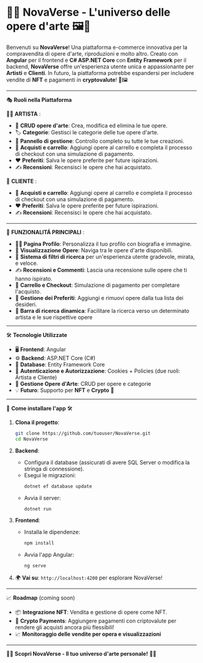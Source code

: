 
# 🎨✨ **NovaVerse** - L'universo delle opere d'arte 🖼️🚀

Benvenuti su **NovaVerse**! Una piattaforma e-commerce innovativa per la compravendita di opere d'arte, riproduzioni e molto altro. Creato con **Angular** per il frontend e **C# ASP.NET Core** con **Entity Framework** per il backend, **NovaVerse** offre un'esperienza utente unica e appassionante per **Artisti** e **Clienti**. In futuro, la piattaforma potrebbe espandersi per includere vendite di **NFT** e pagamenti in **cryptovalute**! 💸🖼️

-----------------------------------------------------------------------------------------------------------------------------------------------------------------------------------------------------------------------------------------------------------------------------

🎭 **Ruoli nella Piattaforma**

👩‍🎨 **ARTISTA** :
- 🎨 **CRUD opere d'arte**: Crea, modifica ed elimina le tue opere.
- 🏷️ **Categorie**: Gestisci le categorie delle tue opere d'arte.
- 🔧 **Pannello di gestione**: Controllo completo su tutte le tue creazioni.
- 🛒 **Acquisti e carrello**: Aggiungi opere al carrello e completa il processo di checkout con una simulazione di pagamento.
- ❤️ **Preferiti**: Salva le opere preferite per future ispirazioni.
- ✍️ **Recensioni**: Recensisci le opere che hai acquistato.

  
👤 **CLIENTE** :
- 🛒 **Acquisti e carrello**: Aggiungi opere al carrello e completa il processo di checkout con una simulazione di pagamento.
- ❤️ **Preferiti**: Salva le opere preferite per future ispirazioni.
- ✍️ **Recensioni**: Recensisci le opere che hai acquistato.

-----------------------------------------------------------------------------------------------------------------------------------------------------------------------------------------------------------------------------------------------------------------------------

🌟 **FUNZIONALITÁ PRINCIPALI** :
- 👩‍🏫 **Pagina Profilo**: Personalizza il tuo profilo con biografia e immagine.
- 👀 **Visualizzazione Opere**: Naviga tra le opere d'arte disponibili.
- 📌 **Sistema di filtri di ricerca** per un'esperienza utente gradevole, mirata, e veloce. 
- ✍️ **Recensioni e Commenti**: Lascia una recensione sulle opere che ti hanno ispirato.
- 🛒 **Carrello e Checkout**: Simulazione di pagamento per completare l'acquisto.
- 💾 **Gestione dei Preferiti**: Aggiungi e rimuovi opere dalla tua lista dei desideri.
- 🔎 **Barra di ricerca dinamica**: Facilitare la ricerca verso un determinato artista e le sue rispettive opere

-----------------------------------------------------------------------------------------------------------------------------------------------------------------------------------------------------------------------------------------------------------------------------

🛠️ **Tecnologie Utilizzate**
- 🖥️ **Frontend**: Angular
- ⚙️ **Backend**: ASP.NET Core (C#)
- 💾 **Database**: Entity Framework Core
- 🔐 **Autenticazione e Autorizzazione**: Cookies + Policies (due ruoli: Artista e Cliente)
- 🎨 **Gestione Opere d'Arte**: CRUD per opere e categorie
- 💡 **Futuro**: Supporto per **NFT** e **Crypto** 🚀

-----------------------------------------------------------------------------------------------------------------------------------------------------------------------------------------------------------------------------------------------------------------------------

🚀 **Come installare l'app** 🛠️

1. **Clona il progetto**:
   ```bash
   git clone https://github.com/tuouser/NovaVerse.git
   cd NovaVerse
   ```

2. **Backend**:
   - Configura il database (assicurati di avere SQL Server o modifica la stringa di connessione).
   - Esegui le migrazioni:
     ```bash
     dotnet ef database update
     ```
   - Avvia il server:
     ```bash
     dotnet run
     ```

3. **Frontend**:
   - Installa le dipendenze:
     ```bash
     npm install
     ```
   - Avvia l'app Angular:
     ```bash
     ng serve
     ```

4. 🌍 **Vai su**: `http://localhost:4200` per esplorare NovaVerse!

-----------------------------------------------------------------------------------------------------------------------------------------------------------------------------------------------------------------------------------------------------------------------------

📈 **Roadmap** (coming soon)
- 📦 **Integrazione NFT**: Vendita e gestione di opere come NFT.
- 💸 **Crypto Payments**: Aggiungere pagamenti con criptovalute per rendere gli acquisti ancora più flessibili!
- 📈 **Monitoraggio delle vendite per opera e visualizzazioni**

-----------------------------------------------------------------------------------------------------------------------------------------------------------------------------------------------------------------------------------------------------------------------------

👩‍🎨 **Scopri NovaVerse - Il tuo universo d'arte personale!** 🎨🚀
